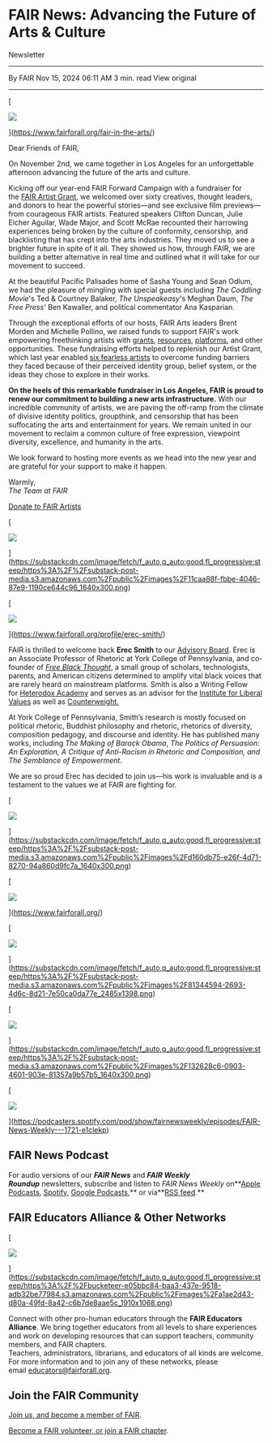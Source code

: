 # FAIR News: Advancing the Future of Arts & Culture

Newsletter

---

By FAIR
Nov 15, 2024 06:11 AM
3 min. read
View original

---

[

![](https://substackcdn.com/image/fetch/w_1456,c_limit,f_auto,q_auto:good,fl_progressive:steep/https%3A%2F%2Fsubstack-post-media.s3.amazonaws.com%2Fpublic%2Fimages%2F5bc6f3f6-c5ca-4260-a876-802d9bde5ceb_1640x924.png)

](https://www.fairforall.org/fair-in-the-arts/)

Dear Friends of FAIR,

On November 2nd, we came together in Los Angeles for an unforgettable afternoon advancing the future of the arts and culture.

Kicking off our year-end FAIR Forward Campaign with a fundraiser for the [FAIR Artist Grant](https://www.fairforall.org/artist-grant/), we welcomed over sixty creatives, thought leaders, and donors to hear the powerful stories—and see exclusive film previews—from courageous FAIR artists. Featured speakers Clifton Duncan, Julie Eicher Aguilar, Wade Major, and Scott McRae recounted their harrowing experiences being broken by the culture of conformity, censorship, and blacklisting that has crept into the arts industries. They moved us to see a brighter future in spite of it all. They showed us how, through FAIR, we are building a better alternative in real time and outlined what it will take for our movement to succeed.

At the beautiful Pacific Palisades home of Sasha Young and Sean Odlum, we had the pleasure of mingling with special guests including _The Coddling Movie_'s Ted & Courtney Balaker, _The Unspeakeasy_'s Meghan Daum, _The Free Press'_ Ben Kawaller, and political commentator Ana Kasparian.

Through the exceptional efforts of our hosts, FAIR Arts leaders Brent Morden and Michelle Pollino, we raised funds to support FAIR's work empowering freethinking artists with [grants](https://www.fairforall.org/artist-grant/), [resources](https://www.fairforall.org/artist-directory/), [platforms](https://www.fairforall.org/fair-in-the-arts/artist-stories/), and other opportunities. These fundraising efforts helped to replenish our Artist Grant, which last year enabled [six fearless artists](https://www.fairforall.org/artist-grant-2023-winners/) to overcome funding barriers they faced because of their perceived identity group, belief system, or the ideas they chose to explore in their works.

**On the heels of this remarkable fundraiser in Los Angeles, FAIR is proud to renew our commitment to building a new arts infrastructure.** With our incredible community of artists, we are paving the off-ramp from the climate of divisive identity politics, groupthink, and censorship that has been suffocating the arts and entertainment for years. We remain united in our movement to reclaim a common culture of free expression, viewpoint diversity, excellence, and humanity in the arts.

We look forward to hosting more events as we head into the new year and are grateful for your support to make it happen.

Warmly,  
_The Team at FAIR_

[Donate to FAIR Artists](https://www.fairforall.org/donate-arts/)

[

![](https://substackcdn.com/image/fetch/w_1456,c_limit,f_auto,q_auto:good,fl_progressive:steep/https%3A%2F%2Fsubstack-post-media.s3.amazonaws.com%2Fpublic%2Fimages%2F11caa88f-fbbe-4046-87e9-1190ce644c96_1640x300.png)

](https://substackcdn.com/image/fetch/f_auto,q_auto:good,fl_progressive:steep/https%3A%2F%2Fsubstack-post-media.s3.amazonaws.com%2Fpublic%2Fimages%2F11caa88f-fbbe-4046-87e9-1190ce644c96_1640x300.png)

[

![](https://substackcdn.com/image/fetch/w_1456,c_limit,f_auto,q_auto:good,fl_progressive:steep/https%3A%2F%2Fsubstack-post-media.s3.amazonaws.com%2Fpublic%2Fimages%2Fb97c9798-0bc7-4b09-9b3f-ecf8be257b7d_2454x934.png)

](https://www.fairforall.org/profile/erec-smith/)

FAIR is thrilled to welcome back **Erec Smith** to our [Advisory Board](https://www.fairforall.org/profile/robert-pondiscio/). Erec is an Associate Professor of Rhetoric at York College of Pennsylvania, and co-founder of _[Free Black Thought](https://freeblackthought.com/)_, a small group of scholars, technologists, parents, and American citizens determined to amplify vital black voices that are rarely heard on mainstream platforms. Smith is also a Writing Fellow for [Heterodox Academy](https://heterodoxacademy.org/) and serves as an advisor for the [Institute for Liberal Values](https://ilvalues.org/) as well as [Counterweight.](https://www.afaf.org.uk/counterweight/)

At York College of Pennsylvania, Smith’s research is mostly focused on political rhetoric, Buddhist philosophy and rhetoric, rhetorics of diversity, composition pedagogy, and discourse and identity. He has published many works, including _The Making of Barack Obama_, _The Politics of Persuasion: An Exploration, A Critique of Anti-Racism in Rhetoric and Composition, and The Semblance of Empowerment_.

We are so proud Erec has decided to join us—his work is invaluable and is a testament to the values we at FAIR are fighting for.

[

![](https://substackcdn.com/image/fetch/w_1456,c_limit,f_auto,q_auto:good,fl_progressive:steep/https%3A%2F%2Fsubstack-post-media.s3.amazonaws.com%2Fpublic%2Fimages%2Fd160db75-e26f-4d71-8270-94a860d9fc7a_1640x300.png)

](https://substackcdn.com/image/fetch/f_auto,q_auto:good,fl_progressive:steep/https%3A%2F%2Fsubstack-post-media.s3.amazonaws.com%2Fpublic%2Fimages%2Fd160db75-e26f-4d71-8270-94a860d9fc7a_1640x300.png)

[

![](https://substackcdn.com/image/fetch/w_1456,c_limit,f_auto,q_auto:good,fl_progressive:steep/https%3A%2F%2Fsubstack-post-media.s3.amazonaws.com%2Fpublic%2Fimages%2Fe58d0c97-c460-4358-ac97-229a09dc8f7d_1280x720.png)

](https://www.fairforall.org/)

[

![](https://substackcdn.com/image/fetch/w_1456,c_limit,f_auto,q_auto:good,fl_progressive:steep/https%3A%2F%2Fsubstack-post-media.s3.amazonaws.com%2Fpublic%2Fimages%2F81344594-2693-4d6c-8d21-7e50ca0da77e_2485x1398.png)

](https://substackcdn.com/image/fetch/f_auto,q_auto:good,fl_progressive:steep/https%3A%2F%2Fsubstack-post-media.s3.amazonaws.com%2Fpublic%2Fimages%2F81344594-2693-4d6c-8d21-7e50ca0da77e_2485x1398.png)

[

![](https://substackcdn.com/image/fetch/w_1456,c_limit,f_auto,q_auto:good,fl_progressive:steep/https%3A%2F%2Fsubstack-post-media.s3.amazonaws.com%2Fpublic%2Fimages%2F132628c6-0903-4601-903e-81357a9b57b5_1640x300.png)

](https://substackcdn.com/image/fetch/f_auto,q_auto:good,fl_progressive:steep/https%3A%2F%2Fsubstack-post-media.s3.amazonaws.com%2Fpublic%2Fimages%2F132628c6-0903-4601-903e-81357a9b57b5_1640x300.png)

[

![](https://substackcdn.com/image/fetch/w_1456,c_limit,f_auto,q_auto:good,fl_progressive:steep/https%3A%2F%2Fsubstack-post-media.s3.amazonaws.com%2Fpublic%2Fimages%2F00493869-5511-4909-8892-8ee8067ac729_1458x484.png)

](https://podcasters.spotify.com/pod/show/fairnewsweekly/episodes/FAIR-News-Weekly---1721-e1clekp)

## FAIR News Podcast

For audio versions of our _**FAIR News**_ and _**FAIR Weekly Roundup**_ newsletters, subscribe and listen to _FAIR News Weekly_ on**[Apple Podcasts](https://podcasts.apple.com/us/podcast/fair-news-weekly/id1592761826), [Spotify](https://open.spotify.com/show/2F4LMDgVlDm64HdsH3dWFu?si=966aa4641d7a4ce6), [Google Podcasts](https://podcasts.google.com/feed/aHR0cHM6Ly9hbmNob3IuZm0vcy83MWRhNjEwYy9wb2RjYXN0L3Jzcw),** or via**[RSS feed](https://anchor.fm/s/71da610c/podcast/rss).**

## **FAIR Educators Alliance & Other Networks** 

[

![](https://substackcdn.com/image/fetch/w_1456,c_limit,f_auto,q_auto:good,fl_progressive:steep/https%3A%2F%2Fbucketeer-e05bbc84-baa3-437e-9518-adb32be77984.s3.amazonaws.com%2Fpublic%2Fimages%2Fa1ae2d43-d80a-49fd-8a42-c6b7de8aae5c_1910x1068.png)

](https://substackcdn.com/image/fetch/f_auto,q_auto:good,fl_progressive:steep/https%3A%2F%2Fbucketeer-e05bbc84-baa3-437e-9518-adb32be77984.s3.amazonaws.com%2Fpublic%2Fimages%2Fa1ae2d43-d80a-49fd-8a42-c6b7de8aae5c_1910x1068.png)

Connect with other pro-human educators through the **FAIR Educators Alliance**. We bring together educators from all levels to share experiences and work on developing resources that can support teachers, community members, and FAIR chapters.  
Teachers, administrators, librarians, and educators of all kinds are welcome. For more information and to join any of these networks, please email [educators@fairforall.org](mailto:educators@fairforall.org).

## **Join the FAIR Community**

[Join us, and become a member of FAIR](https://www.fairforall.org/join-us/).

[Become a FAIR volunteer, or join a FAIR chapter](https://www.fairforall.org/volunteer/).